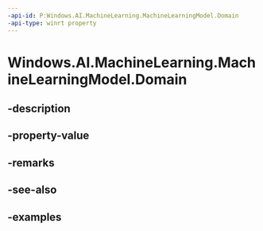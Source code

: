```yaml
---
-api-id: P:Windows.AI.MachineLearning.MachineLearningModel.Domain
-api-type: winrt property
---
```


<!-- Property syntax.
public string Domain { get; }
-->

# Windows.AI.MachineLearning.MachineLearningModel.Domain

## -description

## -property-value

## -remarks

## -see-also

## -examples

